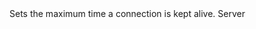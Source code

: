 <function name="SetKeepAliveTimeout" parent="HttpServer" type="classfunc">
	<description>
		Sets the maximum time a connection is kept alive.
		<added version="0.7"></added>
	</description>
	<realm>Server</realm>
	<args>
		<arg name="sec" type="number"></arg>
	</args>
</function>